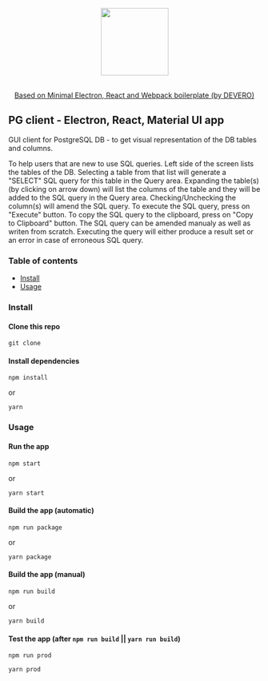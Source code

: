 <p align="center">
  <img src="https://cdn.rawgit.com/alexdevero/electron-react-webpack-boilerplate/master/docs/images/electron-react-webpack-boilerplate.png" width="135" align="center">
  <br>
  <br>
</p>

<p align="center">
  <a href="https://david-dm.org/alexdevero/electron-react-webpack-boilerplate">Based on Minimal Electron, React and Webpack boilerplate (by DEVERO)</a>
</p>

## PG client - Electron, React, Material UI app 

GUI client for PostgreSQL DB - to get visual representation of the DB tables and columns.

To help users that are new to use SQL queries. Left side of the screen lists the tables of the DB. Selecting a table from that list will generate a "SELECT" SQL query for this table in the Query area. Expanding the table(s) (by clicking on arrow down) will list the columns of the table and they will be added to the SQL query in the Query area. Checking/Unchecking the column(s) will amend the SQL query.
To execute the SQL query, press on "Execute" button.
To copy the SQL query to the clipboard, press on "Copy to Clipboard" button. 
The SQL query can be amended manualy as well as writen from scratch. 
Executing the query will either produce a result set or an error in case of erroneous SQL query.

### Table of contents

* [Install](#install)
* [Usage](#usage)

### Install

#### Clone this repo

```
git clone 
```

#### Install dependencies

```
npm install
```
or
```
yarn
```

### Usage

#### Run the app

```
npm start
```
or
```
yarn start
```

#### Build the app (automatic)

```
npm run package
```
or
```
yarn package
```

#### Build the app (manual)

```
npm run build
```
or
```
yarn build
```

#### Test the app (after `npm run build` || `yarn run build`)
```
npm run prod
```
```
yarn prod
```

